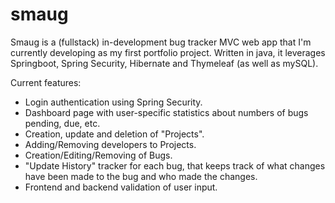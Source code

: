 # smaug

Smaug is a (fullstack) in-development bug tracker MVC web app that I'm currently developing as my first portfolio project. Written in java, it leverages Springboot, Spring Security, Hibernate and Thymeleaf (as well as mySQL).

Current features:
- Login authentication using Spring Security.
- Dashboard page with user-specific statistics about numbers of bugs pending, due, etc.
- Creation, update and deletion of "Projects".
- Adding/Removing developers to Projects.
- Creation/Editing/Removing of Bugs.
- "Update History" tracker for each bug, that keeps track of what changes have been made to the bug and who made the changes.
- Frontend and backend validation of user input.
